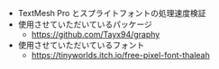 * TextMesh Pro とスプライトフォントの処理速度検証
* 使用させていただいているパッケージ
  * https://github.com/Tayx94/graphy
* 使用させていただいているフォント
  * https://tinyworlds.itch.io/free-pixel-font-thaleah